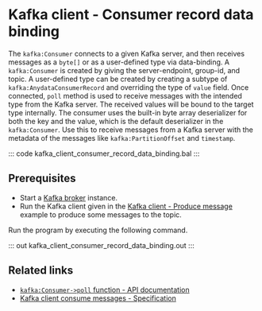 # Kafka client - Consumer record data binding

The `kafka:Consumer` connects to a given Kafka server, and then receives messages as a `byte[]` or as a user-defined type via data-binding. A `kafka:Consumer` is created by giving the server-endpoint, group-id, and topic. A user-defined type can be created by creating a subtype of `kafka:AnydataConsumerRecord` and overriding the type of `value` field. Once connected, `poll` method is used to receive messages with the intended type from the Kafka server. The received values will be bound to the target type internally. The consumer uses the built-in byte array deserializer for both the key and the value, which is the default deserializer in the `kafka:Consumer`. Use this to receive messages from a Kafka server with the metadata of the messages like `kafka:PartitionOffset` and `timestamp`.

::: code kafka_client_consumer_record_data_binding.bal :::

## Prerequisites
- Start a [Kafka broker](https://kafka.apache.org/quickstart) instance.
- Run the Kafka client given in the [Kafka client - Produce message](/learn/by-example/kafka-client-produce-message) example to produce some messages to the topic. 

Run the program by executing the following command.

::: out kafka_client_consumer_record_data_binding.out :::

## Related links
- [`kafka:Consumer->poll` function - API documentation](https://lib.ballerina.io/ballerinax/kafka/latest/clients/Consumer#poll)
- [Kafka client consume messages - Specification](https://github.com/ballerina-platform/module-ballerinax-kafka/blob/master/docs/spec/spec.md#422-consume-messages)
